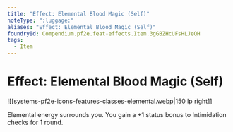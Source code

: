 ```yaml
---
title: "Effect: Elemental Blood Magic (Self)"
noteType: ":luggage:"
aliases: "Effect: Elemental Blood Magic (Self)"
foundryId: Compendium.pf2e.feat-effects.Item.3gGBZHcUFsHLJeQH
tags:
  - Item
---
```


# Effect: Elemental Blood Magic (Self)
![[systems-pf2e-icons-features-classes-elemental.webp|150 lp right]]

Elemental energy surrounds you. You gain a +1 status bonus to Intimidation checks for 1 round.
